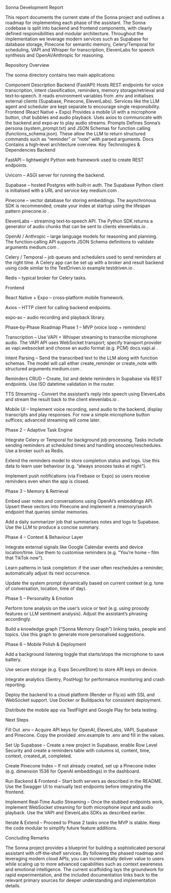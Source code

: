 Sonna Development Report

This report documents the current state of the Sonna project and outlines a roadmap for implementing each phase of the assistant. The Sonna codebase is split into backend and frontend components, with clearly defined responsibilities and modular architecture. Throughout the implementation we leverage modern services such as Supabase for database storage, Pinecone for semantic memory, Celery/Temporal for scheduling, VAPI and Whisper for transcription, ElevenLabs for speech synthesis and OpenAI/Anthropic for reasoning.

Repository Overview

The sonna directory contains two main applications:

Component	Description
Backend (FastAPI)	Hosts REST endpoints for voice transcription, intent classification, reminders, memory storage/retrieval and text‑to‑speech. It reads environment variables from .env and initialises external clients (Supabase, Pinecone, ElevenLabs). Services like the LLM agent and scheduler are kept separate to encourage single responsibility.
Frontend (React Native + Expo)	Provides a mobile UI with a microphone button, chat bubbles and audio playback. Uses axios to communicate with the backend and expo‑av to play audio streams.
Prompts	Defines Sonna’s persona (system_prompt.txt) and JSON Schemas for function calling (functions_schema.json). These allow the LLM to return structured commands such as “reminder” or “note” with parsed arguments.
Docs	Contains a high‑level architecture overview.
Key Technologies & Dependencies
Backend

FastAPI – lightweight Python web framework used to create REST endpoints.

Uvicorn – ASGI server for running the backend.

Supabase – hosted Postgres with built‑in auth. The Supabase Python client is initialised with a URL and service key
medium.com
.

Pinecone – vector database for storing embeddings. The asynchronous SDK is recommended; create your index at startup using the lifespan pattern
pinecone.io
.

ElevenLabs – streaming text‑to‑speech API. The Python SDK returns a generator of audio chunks that can be sent to clients
elevenlabs.io
.

OpenAI / Anthropic – large language models for reasoning and planning. The function‑calling API supports JSON Schema definitions to validate arguments
medium.com
.

Celery / Temporal – job queues and schedulers used to send reminders at the right time. A Celery app can be set up with a broker and result backend using code similar to the TestDriven.io example
testdriven.io
.

Redis – typical broker for Celery tasks.

Frontend

React Native + Expo – cross‑platform mobile framework.

Axios – HTTP client for calling backend endpoints.

expo‑av – audio recording and playback library.

Phase‑by‑Phase Roadmap
Phase 1 – MVP (voice loop + reminders)

Transcription – Use VAPI + Whisper streaming to transcribe microphone audio. The VAPI API uses WebSocket transport; specify transport.provider as vapi.websocket and choose an audio format (e.g. PCM)
docs.vapi.ai
.

Intent Parsing – Send the transcribed text to the LLM along with function schemas. The model will call either create_reminder or create_note with structured arguments
medium.com
.

Reminders CRUD – Create, list and delete reminders in Supabase via REST endpoints. Use ISO datetime validation in the router.

TTS Streaming – Convert the assistant’s reply into speech using ElevenLabs and stream the result back to the client
elevenlabs.io
.

Mobile UI – Implement voice recording, send audio to the backend, display transcripts and play responses. For now a simple microphone button suffices; advanced streaming will come later.

Phase 2 – Adaptive Task Engine

Integrate Celery or Temporal for background job processing. Tasks include sending reminders at scheduled times and handling snoozes/reschedules. Use a broker such as Redis.

Extend the reminders model to store completion status and logs. Use this data to learn user behaviour (e.g. “always snoozes tasks at night”).

Implement push notifications (via Firebase or Expo) so users receive reminders even when the app is closed.

Phase 3 – Memory & Retrieval

Embed user notes and conversations using OpenAI’s embeddings API. Upsert these vectors into Pinecone and implement a /memory/search endpoint that queries similar memories.

Add a daily summarizer job that summarises notes and logs to Supabase. Use the LLM to produce a concise summary.

Phase 4 – Context & Behaviour Layer

Integrate external signals like Google Calendar events and device location/time. Use them to customise reminders (e.g. “You’re home – film that TikTok now”).

Learn patterns in task completion: if the user often reschedules a reminder, automatically adjust its next occurrence.

Update the system prompt dynamically based on current context (e.g. tone of conversation, location, time of day).

Phase 5 – Personality & Emotion

Perform tone analysis on the user’s voice or text (e.g. using prosody features or LLM sentiment analysis). Adjust the assistant’s phrasing accordingly.

Build a knowledge graph (“Sonna Memory Graph”) linking tasks, people and topics. Use this graph to generate more personalised suggestions.

Phase 6 – Mobile Polish & Deployment

Add a background listening toggle that starts/stops the microphone to save battery.

Use secure storage (e.g. Expo SecureStore) to store API keys on device.

Integrate analytics (Sentry, PostHog) for performance monitoring and crash reporting.

Deploy the backend to a cloud platform (Render or Fly.io) with SSL and WebSocket support. Use Docker or Buildpacks for consistent deployment.

Distribute the mobile app via TestFlight and Google Play for beta testing.

Next Steps

Fill Out .env – Acquire API keys for OpenAI, ElevenLabs, VAPI, Supabase and Pinecone. Copy the provided .env.example to .env and fill in the values.

Set Up Supabase – Create a new project in Supabase, enable Row Level Security and create a reminders table with columns id, content, time, context, created_at, completed.

Create Pinecone Index – If not already created, set up a Pinecone index (e.g. dimension 1536 for OpenAI embeddings) in the dashboard.

Run Backend & Frontend – Start both servers as described in the README. Use the Swagger UI to manually test endpoints before integrating the frontend.

Implement Real‑Time Audio Streaming – Once the stubbed endpoints work, implement WebSocket streaming for both microphone input and audio playback. Use the VAPI and ElevenLabs SDKs as described earlier.

Iterate & Extend – Proceed to Phase 2 tasks once the MVP is stable. Keep the code modular to simplify future feature additions.

Concluding Remarks

The Sonna project provides a blueprint for building a sophisticated personal assistant with off‑the‑shelf services. By following the phased roadmap and leveraging modern cloud APIs, you can incrementally deliver value to users while scaling up to more advanced capabilities such as context awareness and emotional intelligence. The current scaffolding lays the groundwork for rapid experimentation, and the included documentation links back to the relevant primary sources for deeper understanding and implementation details.